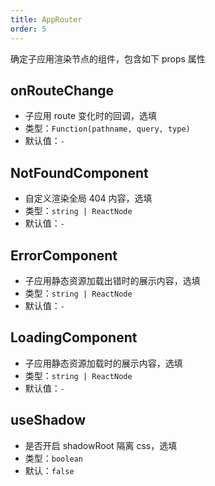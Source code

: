 ```yaml
---
title: AppRouter
order: 5
---
```


确定子应用渲染节点的组件，包含如下 props 属性

## onRouteChange

- 子应用 route 变化时的回调，选填
- 类型：`Function(pathname, query, type)`
- 默认值：`-`

## NotFoundComponent

- 自定义渲染全局 404 内容，选填
- 类型：`string | ReactNode`
- 默认值：`-`

## ErrorComponent

- 子应用静态资源加载出错时的展示内容，选填
- 类型：`string | ReactNode`
- 默认值：`-`

## LoadingComponent

- 子应用静态资源加载时的展示内容，选填
- 类型：`string | ReactNode`
- 默认值：`-`

## useShadow

- 是否开启 shadowRoot 隔离 css，选填
- 类型：`boolean`
- 默认：`false`
